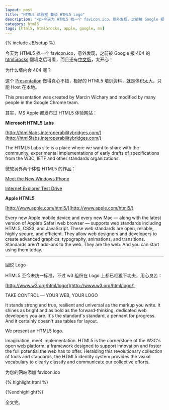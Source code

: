 ```yaml
---
layout: post
title: "HTML5 试验室 兼谈 HTML5 Logo"
description: "<p>今天为 HTML5 找一个 favicon.ico，意外发现，之前被 Google 报 404 的 <a href='http://www.html5rocks.com/en/' target='_blank'>html5rocks</a> 翻墙之后可看，而且还有<a href='http://www.html5rocks.com/zh/' target='_blank'>中文版</a>，太开心！</p><p>为什么墙内会 404 呢？</p><p>这个 <a href='http://slides.html5rocks.com/#landing-slide' target='_blank'>Presentation</a> 做得真心不错，极好的 HTML5 培训资料，就是体积太大，只能 Host 在本地。</p><p>This presentation was created by Marcin Wichary and modified by many people in the Google Chrome team.</p><p>其实，MS Apple 都发布过 HTML5 体验网站：</p>"
category: html5
tags: [html5, html5rocks, apple, google, ms]
---
```

{% include JB/setup %}

今天为 HTML5 找一个 favicon.ico，意外发现，之前被 Google 报 404 的 [html5rocks](http://www.html5rocks.com/en/) 翻墙之后可看，而且还有[中文版](http://www.html5rocks.com/zh/)，太开心！

为什么墙内会 404 呢？

这个 [Presentation](http://slides.html5rocks.com/#landing-slide) 做得真心不错，极好的 HTML5 培训资料，就是体积太大，只能 Host 在本地。

This presentation was created by Marcin Wichary and modified by many people in the Google Chrome team. 

其实，MS Apple 都发布过 HTML5 体验网站：

**Microsoft HTML5 Labs**

[http://html5labs.interoperabilitybridges.com/](http://html5labs.interoperabilitybridges.com/)

The HTML5 Labs site is a place where we want to share with the community, experimental implementations of early drafts of specifications from the W3C, IETF and other standards organizations.

微软另外两个体验 HTML5 的作品：

[Meet the New Windows Phone](http://www.windowsphone.com/en-us/cmpn/demo)

[Internet Explorer Test Drive](http://ie.microsoft.com/testdrive/)

**Apple HTML5**

[http://www.apple.com/html5/](http://www.apple.com/html5/)

Every new Apple mobile device and every new Mac — along with the latest version of Apple’s Safari web browser — supports web standards including HTML5, CSS3, and JavaScript. These web standards are open, reliable, highly secure, and efficient. They allow web designers and developers to create advanced graphics, typography, animations, and transitions. Standards aren’t add-ons to the web. They are the web. And you can start using them today.


----

回说 Logo

HTML5 至今未统一标准，不过 w3 组织在 Logo 上都已经狠下功夫，用心良苦：

[http://www.w3.org/html/logo/](http://www.w3.org/html/logo/)

TAKE CONTROL — YOUR WEB, YOUR LOGO

It stands strong and true, resilient and universal as the markup you write. It shines as bright and as bold as the forward-thinking, dedicated web developers you are. It's the standard's standard, a pennant for progress. And it certainly doesn't use tables for layout.

We present an HTML5 logo.

Imagination, meet implementation. HTML5 is the cornerstone of the W3C's open web platform; a framework designed to support innovation and foster the full potential the web has to offer. Heralding this revolutionary collection of tools and standards, the HTML5 identity system provides the visual vocabulary to clearly classify and communicate our collective efforts.

为您的网站添加 favicon.ico

{% highlight html %}
<link rel="shortcut icon" href="favicon.ico" type="image/x-icon">
<link rel="icon" href="favicon.ico" type="image/ico">
{%endhighlight%}

全文完。
